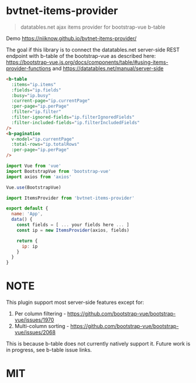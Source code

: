 # bvtnet-items-provider
> datatables.net ajax items provider for bootstrap-vue b-table

Demo https://niiknow.github.io/bvtnet-items-provider/

The goal if this library is to connect the datatables.net server-side REST endpoint with b-table of the bootstrap-vue as described here:
https://bootstrap-vue.js.org/docs/components/table/#using-items-provider-functions and
https://datatables.net/manual/server-side

```html
<b-table 
  :items="ip.items"
  :fields="ip.fields"
  :busy="ip.busy"
  :current-page="ip.currentPage"
  :per-page="ip.perPage"
  :filter="ip.filter"
  :filter-ignored-fields="ip.filterIgnoredFields"
  :filter-included-fields="ip.filterIncludedFields"
/>
<b-pagination
  v-model="ip.currentPage"
  :total-rows="ip.totalRows"
  :per-page="ip.perPage"
/>
```

```js
import Vue from 'vue'
import BootstrapVue from 'bootstrap-vue'
import axios from 'axios'

Vue.use(BootstrapVue)

import ItemsProvider from 'bvtnet-items-provider'

export default {
  name: 'App',
  data() {
    const fields = [ ... your fields here ... ]
    const ip = new ItemsProvider(axios, fields)

    return {
      ip: ip
    }
  }
}
````
# NOTE
This plugin support most server-side features except for:

1. Per column filtering - https://github.com/bootstrap-vue/bootstrap-vue/issues/1970
2. Multi-column sorting - https://github.com/bootstrap-vue/bootstrap-vue/issues/2068

This is because b-table does not currently natively support it.  Future work is in progress, see b-table issue links.

# MIT
